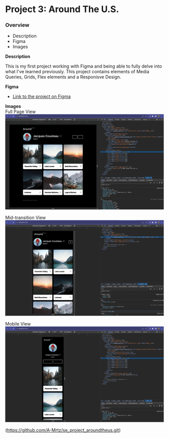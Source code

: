 # Project 3: Around The U.S.

### Overview  

* Description 
* Figma  
* Images  
  
**Description**
  
This is my first project working with Figma and being able to fully delve into what I've learned previously. This project contains elements of Media Queries, Grids, Flex elements and a Responisve Design.
  
**Figma**  
  
* [Link to the project on Figma](https://www.figma.com/file/ii4xxsJ0ghevUOcssTlHZv/Sprint-3%3A-Around-the-US?node-id=0%3A1)  
  
**Images**  
  Full Page View
![alt text](./images/demo/Full%20Screen.png)

Mid-transition View
![alt text](./images/demo/Mid-size.png)

Mobile View
![alt text](./images/demo/Mobile.png)

(https://github.com/A-Mrtz/se_project_aroundtheus.git)
